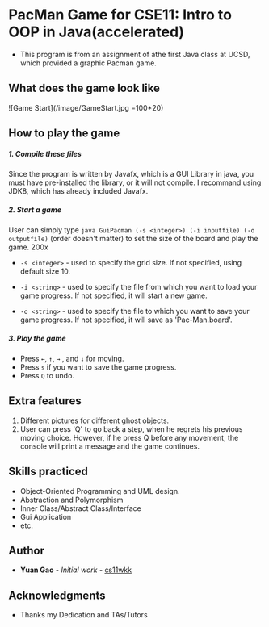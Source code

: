 # PacMan Game for CSE11: Intro to OOP in Java(accelerated)
* This program is from an assignment of athe first Java class at UCSD, which provided a graphic Pacman game. 
## What does the game look like
![Game Start](/image/GameStart.jpg =100*20)

## How to play the game
##### 1. Compile these files
Since the program is written by Javafx, which is a GUI Library in java, you must have pre-installed the library, or it will not compile. I recommand using JDK8, which has already included Javafx.
##### 2. Start a game
User can simply type `java GuiPacman (-s <integer>) (-i inputfile) (-o outputfile)` (order doesn't matter)
to set the size of the board and play the game.
200x
* `-s <integer>`	- used to specify the grid size. If not specified, using default size 10.

* `-i <string>`  - used to specify the file from which you want to load your game progress. If not specified, it will start a new game.

* `-o <string>`  - used to specify the file to which you want to save your game progress. If not specified, it will save as 'Pac-Man.board'.
##### 3. Play the game
* Press `←`, `↑`, `→` , and  `↓` for moving.
* Press `s` if you want to save the game progress.
* Press `Q` to undo.
## Extra features
1. Different pictures for different ghost objects.
2. User can press 'Q' to go back a step, when he regrets his previous moving choice. However,
if he press Q before any movement, the console will print a message and the game continues.
## Skills practiced
* Object-Oriented Programming and UML design.
* Abstraction and Polymorphism
* Inner Class/Abstract Class/Interface
* Gui Application
* etc.
## Author

* **Yuan Gao** - *Initial work* - [cs11wkk](mailto:y1gao@ucsd.edu)


## Acknowledgments

* Thanks my Dedication and TAs/Tutors
